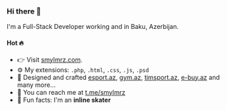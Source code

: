 ### Hi there 🖖

I'm a Full-Stack Developer working and in Baku, Azerbijan.


#### Hot 🔥

- 👉 Visit  [smylmrz.com](https://smylmrz.com).
- ⚙️ My extensions: `.php`, `.html`, `.css`, `.js`, `.psd`
- 💅 Designed and crafted [esport.az](https://esport.az), [gym.az](https://gym.az), [timsport.az](https://gym.az), [e-buy.az](https://e-buy.az) and many more...
- 📨 You can reach me at [t.me/smylmrz](https://t.me/smylmrz)
- 🤪 Fun facts: I'm an **inline skater**


